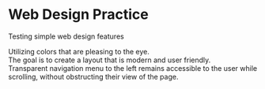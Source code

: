 # Web Design Practice
Testing simple web design features

Utilizing colors that are pleasing to the eye. </br>
The goal is to create a layout that is modern and user friendly. </br>
Transparent navigation menu to the left remains accessible to the user while scrolling, without obstructing their view of the page. </br>
